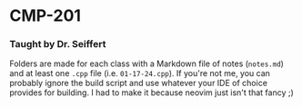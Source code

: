 # CMP-201
### Taught by Dr. Seiffert

Folders are made for each class with a Markdown file of notes (`notes.md`) and at least one `.cpp` file (i.e. `01-17-24.cpp`). If you're not me, you can probably ignore the build script and use whatever your IDE of choice provides for building. I had to make it because neovim just isn't that fancy ;)

